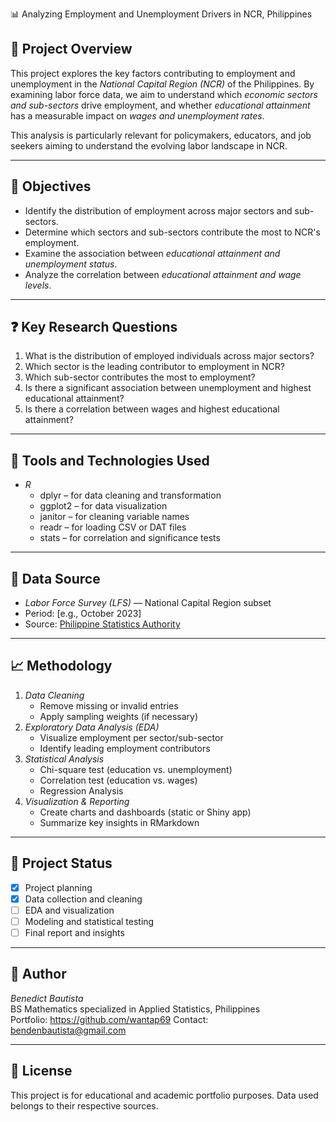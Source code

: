 📊 Analyzing Employment and Unemployment Drivers in NCR, Philippines
## 📘 Project Overview
This project explores the key factors contributing to employment and unemployment in the *National Capital Region (NCR)* of the Philippines. By examining labor force data, we aim to understand which *economic sectors and sub-sectors* drive employment, and whether *educational attainment* has a measurable impact on *wages and unemployment rates*.

This analysis is particularly relevant for policymakers, educators, and job seekers aiming to understand the evolving labor landscape in NCR.

---

## 🎯 Objectives

- Identify the distribution of employment across major sectors and sub-sectors.
- Determine which sectors and sub-sectors contribute the most to NCR's employment.
- Examine the association between *educational attainment and unemployment status*.
- Analyze the correlation between *educational attainment and wage levels*.

---

## ❓ Key Research Questions

1. What is the distribution of employed individuals across major sectors?
2. Which sector is the leading contributor to employment in NCR?
3. Which sub-sector contributes the most to employment?
4. Is there a significant association between unemployment and highest educational attainment?
5. Is there a correlation between wages and highest educational attainment?
---

## 🧰 Tools and Technologies Used

- *R*
  - dplyr – for data cleaning and transformation  
  - ggplot2 – for data visualization  
  - janitor – for cleaning variable names  
  - readr – for loading CSV or DAT files  
  - stats – for correlation and significance tests

---

## 📂 Data Source

- *Labor Force Survey (LFS)* — National Capital Region subset  
- Period: [e.g., October 2023]  
- Source: [Philippine Statistics Authority](https://psa.gov.ph/statistics/survey/labor-and-employment/labor-force-survey)

---

## 📈 Methodology

1. *Data Cleaning*  
   - Remove missing or invalid entries  
   - Apply sampling weights (if necessary)  
2. *Exploratory Data Analysis (EDA)*  
   - Visualize employment per sector/sub-sector  
   - Identify leading employment contributors  
3. *Statistical Analysis*  
   - Chi-square test (education vs. unemployment)  
   - Correlation test (education vs. wages)
   - Regression Analysis
4. *Visualization & Reporting*  
   - Create charts and dashboards (static or Shiny app)  
   - Summarize key insights in RMarkdown

---

## 📌 Project Status

- [x] Project planning  
- [x] Data collection and cleaning  
- [ ] EDA and visualization  
- [ ] Modeling and statistical testing  
- [ ] Final report and insights  

---

## 🧠 Author

*Benedict Bautista*  
BS Mathematics specialized in Applied Statistics, Philippines  
Portfolio: https://github.com/wantap69
Contact: bendenbautista@gmail.com

---

## 📎 License

This project is for educational and academic portfolio purposes. Data used belongs to their respective sources.
